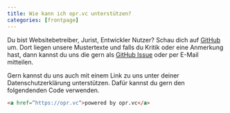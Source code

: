 ```yaml
---
title: Wie kann ich opr.vc unterstützen?
categories: [frontpage]
---
```


Du bist Websitebetreiber, Jurist, Entwickler Nutzer? Schau dich auf [GitHub](https://github.com/oprvc/oprvc.github.io/tree/source/_docs) um. Dort liegen unsere Mustertexte und falls du Kritik oder eine Anmerkung hast, dann kannst du uns die gern als [GitHub Issue](https://github.com/oprvc/oprvc.github.io/issues) oder per E-Mail mitteilen.

Gern kannst du uns auch mit einem Link zu uns unter deiner Datenschutzerklärung unterstützen. Dafür kannst du gern den folgendenden Code verwenden.
```html
<a href=“https://opr.vc“>powered by opr.vc</a>
```
